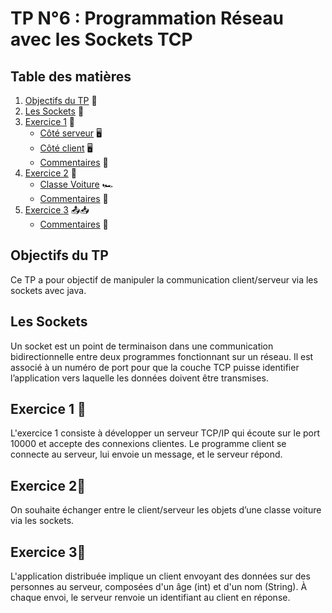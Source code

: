 # TP N°6 : Programmation Réseau avec les Sockets TCP

## Table des matières

1. [Objectifs du TP](#objectifs-du-tp) 🎯
2. [Les Sockets](#les-sockets) 🔌
3. [Exercice 1](Exercice1/README.md#exercice-1) 🚀
    - [Côté serveur](Exercice1/README.md#côté-serveur) 🖥️
    - [Côté client](Exercice1/README.md#côté-client) 🖥️
    - [Commentaires](Exercice1/README.md#commentaires) 💬
4. [Exercice 2](Exercice2/README.md#exercice-2) 🚗
    - [Classe Voiture](Exercice2/README.md#classe-voiture) 🏎️
    - [Commentaires](Exercice2/README.md#commentaires-1) 💬
5. [Exercice 3](Exercice3/README.md#exercice-3) 📤📥
    - [Commentaires](Exercice3/README.md#commentaires-2) 💬

## Objectifs du TP

Ce TP a pour objectif de manipuler la communication client/serveur via les sockets avec java.

## Les Sockets

Un socket est un point de terminaison dans une communication bidirectionnelle entre deux programmes fonctionnant sur un réseau. 
Il est associé à un numéro de port pour que la couche TCP puisse identifier l’application vers laquelle les données doivent être transmises.

## Exercice 1 🚀

L'exercice 1 consiste à développer un serveur TCP/IP qui écoute sur le port 10000 et accepte des connexions clientes. 
Le programme client se connecte au serveur, lui envoie un message, et le serveur répond.
## Exercice 2🚀
On souhaite échanger entre le client/serveur les objets d’une classe voiture via les sockets.
## Exercice 3🚀

L'application distribuée implique un client envoyant des données sur des personnes au serveur, composées d'un âge (int) et d'un nom (String).
À chaque envoi, le serveur renvoie un identifiant au client en réponse.
